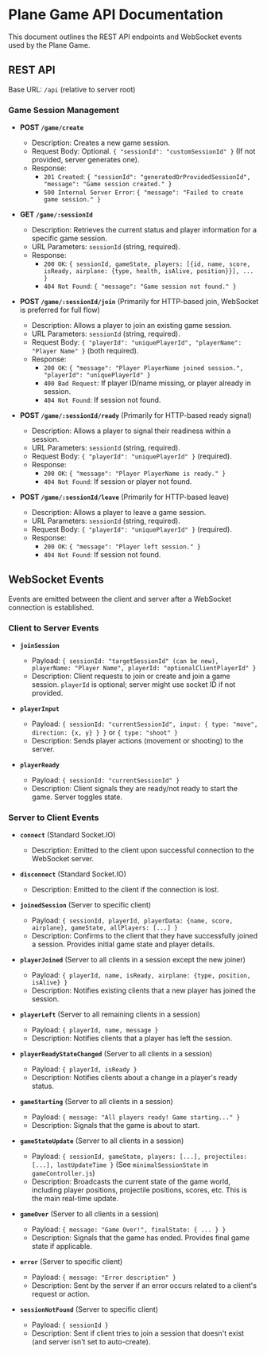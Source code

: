 # Plane Game API Documentation

This document outlines the REST API endpoints and WebSocket events used by the Plane Game.

## REST API

Base URL: `/api` (relative to server root)

### Game Session Management

*   **POST `/game/create`**
    *   Description: Creates a new game session.
    *   Request Body: Optional. `{ "sessionId": "customSessionId" }` (If not provided, server generates one).
    *   Response:
        *   `201 Created`: `{ "sessionId": "generatedOrProvidedSessionId", "message": "Game session created." }`
        *   `500 Internal Server Error`: `{ "message": "Failed to create game session." }`

*   **GET `/game/:sessionId`**
    *   Description: Retrieves the current status and player information for a specific game session.
    *   URL Parameters: `sessionId` (string, required).
    *   Response:
        *   `200 OK`: `{ sessionId, gameState, players: [{id, name, score, isReady, airplane: {type, health, isAlive, position}}], ... }`
        *   `404 Not Found`: `{ "message": "Game session not found." }`

*   **POST `/game/:sessionId/join`** (Primarily for HTTP-based join, WebSocket is preferred for full flow)
    *   Description: Allows a player to join an existing game session.
    *   URL Parameters: `sessionId` (string, required).
    *   Request Body: `{ "playerId": "uniquePlayerId", "playerName": "Player Name" }` (both required).
    *   Response:
        *   `200 OK`: `{ "message": "Player PlayerName joined session.", "playerId": "uniquePlayerId" }`
        *   `400 Bad Request`: If player ID/name missing, or player already in session.
        *   `404 Not Found`: If session not found.

*   **POST `/game/:sessionId/ready`** (Primarily for HTTP-based ready signal)
    *   Description: Allows a player to signal their readiness within a session.
    *   URL Parameters: `sessionId` (string, required).
    *   Request Body: `{ "playerId": "uniquePlayerId" }` (required).
    *   Response:
        *   `200 OK`: `{ "message": "Player PlayerName is ready." }`
        *   `404 Not Found`: If session or player not found.

*   **POST `/game/:sessionId/leave`** (Primarily for HTTP-based leave)
    *   Description: Allows a player to leave a game session.
    *   URL Parameters: `sessionId` (string, required).
    *   Request Body: `{ "playerId": "uniquePlayerId" }` (required).
    *   Response:
        *   `200 OK`: `{ "message": "Player left session." }`
        *   `404 Not Found`: If session not found.

## WebSocket Events

Events are emitted between the client and server after a WebSocket connection is established.

### Client to Server Events

*   **`joinSession`**
    *   Payload: `{ sessionId: "targetSessionId" (can be new), playerName: "Player Name", playerId: "optionalClientPlayerId" }`
    *   Description: Client requests to join or create and join a game session. `playerId` is optional; server might use socket ID if not provided.

*   **`playerInput`**
    *   Payload: `{ sessionId: "currentSessionId", input: { type: "move", direction: {x, y} } }` or `{ type: "shoot" }`
    *   Description: Sends player actions (movement or shooting) to the server.

*   **`playerReady`**
    *   Payload: `{ sessionId: "currentSessionId" }`
    *   Description: Client signals they are ready/not ready to start the game. Server toggles state.

### Server to Client Events

*   **`connect`** (Standard Socket.IO)
    *   Description: Emitted to the client upon successful connection to the WebSocket server.

*   **`disconnect`** (Standard Socket.IO)
    *   Description: Emitted to the client if the connection is lost.

*   **`joinedSession`** (Server to specific client)
    *   Payload: `{ sessionId, playerId, playerData: {name, score, airplane}, gameState, allPlayers: [...] }`
    *   Description: Confirms to the client that they have successfully joined a session. Provides initial game state and player details.

*   **`playerJoined`** (Server to all clients in a session except the new joiner)
    *   Payload: `{ playerId, name, isReady, airplane: {type, position, isAlive} }`
    *   Description: Notifies existing clients that a new player has joined the session.

*   **`playerLeft`** (Server to all remaining clients in a session)
    *   Payload: `{ playerId, name, message }`
    *   Description: Notifies clients that a player has left the session.

*   **`playerReadyStateChanged`** (Server to all clients in a session)
    *   Payload: `{ playerId, isReady }`
    *   Description: Notifies clients about a change in a player's ready status.

*   **`gameStarting`** (Server to all clients in a session)
    *   Payload: `{ message: "All players ready! Game starting..." }`
    *   Description: Signals that the game is about to start.

*   **`gameStateUpdate`** (Server to all clients in a session)
    *   Payload: `{ sessionId, gameState, players: [...], projectiles: [...], lastUpdateTime }` (See `minimalSessionState` in `gameController.js`)
    *   Description: Broadcasts the current state of the game world, including player positions, projectile positions, scores, etc. This is the main real-time update.

*   **`gameOver`** (Server to all clients in a session)
    *   Payload: `{ message: "Game Over!", finalState: { ... } }`
    *   Description: Signals that the game has ended. Provides final game state if applicable.

*   **`error`** (Server to specific client)
    *   Payload: `{ message: "Error description" }`
    *   Description: Sent by the server if an error occurs related to a client's request or action.

*   **`sessionNotFound`** (Server to specific client)
    *   Payload: `{ sessionId }`
    *   Description: Sent if client tries to join a session that doesn't exist (and server isn't set to auto-create).
